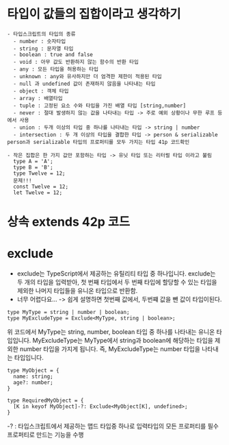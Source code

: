 # 타입이 값들의 집합이라고 생각하기

    - 타입스크립트의 타입의 종류
      - number : 숫자타입
      - string : 문자열 타입
      - boolean : true and false
      - void : 아무 값도 반환하지 않는 함수의 반환 타입
      - any : 모든 타입을 허용하는 타입
      - unknown : any와 유사하지만 더 엄격한 제한이 적용된 타입
      - null 과 undefined 값이 존재하지 않음을 나타내는 타입
      - object : 객체 타입
      - array : 배열타입
      - tuple : 고정된 요소 수와 타입을 가진 배열 타입 [string,number]
      - never : 절대 발생하지 않는 값을 나타내는 타입 -> 주로 예외 상황이나 무한 루프 등에서 사용
      - union : 두개 이상의 타입 중 하나를 나타내는 타입 -> string | number
      - intersection : 두 개 이상의 타입을 결합한 타입 -> person & serializable person과 serializable 타입의 프로퍼티를 모두 가지는 타입 41p 코드확인

    - 작은 집합은 한 가지 값만 포함하는 타입 -> 유닛 타입 또는 리터럴 타입 이라고 불림
      type A = 'A';
      type B = 'B';
      type Twelve = 12;
      문제!!!
      const Twelve = 12;
      let Twelve = 12;

# 상속 extends 42p 코드

# exclude

- exclude는 TypeScript에서 제공하는 유틸리티 타입 중 하나입니다. exclude는 두 개의 타입을 입력받아, 첫 번째 타입에서 두 번째 타입에 할당할 수 있는 타입을 제외한 나머지 타입들을 유니온 타입으로 반환함.
- 너무 어렵다요... -> 쉽게 설명하면 첫번째 값에서, 두번쨰 값을 뺀 값이 타입이된다.

```
type MyType = string | number | boolean;
type MyExcludeType = Exclude<MyType, string | boolean>;

```
위 코드에서 MyType는 string, number, boolean 타입 중 하나를 나타내는 유니온 타입입니다. MyExcludeType는 MyType에서 string과 boolean에 해당하는 타입을 제외한 number 타입을 가지게 됩니다. 
즉, MyExcludeType는 number 타입을 나타내는 타입입니다.

```
type MyObject = {
  name: string;
  age?: number;
}

type RequiredMyObject = {
  [K in keyof MyObject]-?: Exclude<MyObject[K], undefined>;
}

```
-? : 타입스크립트에서 제공하는 맵드 타입중 하나로 입력타입의 모든 프로퍼티를 필수 프로퍼티로 만드는 기능을 수행